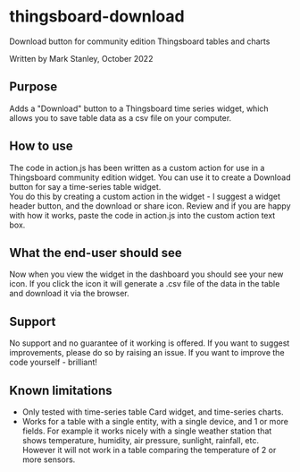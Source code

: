 # thingsboard-download
Download button for community edition Thingsboard tables and charts

Written by Mark Stanley, October 2022

## Purpose
Adds a "Download" button to a Thingsboard time series widget, which allows you to save table data as a csv file on your computer.

## How to use
The code in action.js has been written as a custom action for use in a Thingsboard community edition widget.
You can use it to create a Download button for say a time-series table widget.  
You do this by creating a custom action in the widget - I suggest a widget header button, and the download or share icon.
Review and if you are happy with how it works, paste the code in action.js into the custom action text box.

## What the end-user should see
Now when you view the widget in the dashboard you should see your new icon.
If you click the icon it will generate a .csv file of the data in the table and download it via the browser.

## Support
No support and no guarantee of it working is offered.  If you want to suggest improvements, please do so by raising an issue.
If you want to improve the code yourself - brilliant! 

## Known limitations
* Only tested with time-series table Card widget, and time-series charts.
* Works for a table with a single entity, with a single device, and 1 or more fields.  For example it works nicely with a single weather station that shows temperature, humidity, air pressure, sunlight, rainfall, etc.  However it will not work in a table comparing the temperature of 2 or more sensors.
